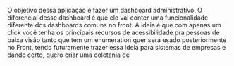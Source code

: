 O objetivo dessa aplicação é fazer um dashboard administrativo.
O diferencial desse dashboard é que ele vai conter uma funcionalidade diferente dos dashboards comuns no front.
A ideia é que com apenas um click você tenha os principais recursos de acessibilidade pra pessoas de baixa visão tanto que tem um enumeration quer será usado posteriormente no Front, tendo futuramente trazer essa ideia para sistemas de empresas e dando certo, quero criar uma coletania de